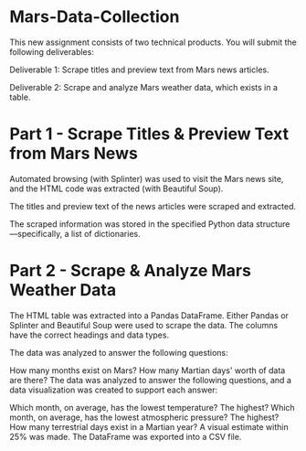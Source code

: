 # Mars-Data-Collection
This new assignment consists of two technical products. You will submit the following deliverables:

Deliverable 1: Scrape titles and preview text from Mars news articles.

Deliverable 2: Scrape and analyze Mars weather data, which exists in a table.

# Part 1 - Scrape Titles & Preview Text from Mars News 

Automated browsing (with Splinter) was used to visit the Mars news site, and the HTML code was extracted (with Beautiful Soup). 

The titles and preview text of the news articles were scraped and extracted. 

The scraped information was stored in the specified Python data structure—specifically, a list of dictionaries. 

# Part 2 - Scrape & Analyze Mars Weather Data

The HTML table was extracted into a Pandas DataFrame. Either Pandas or Splinter and Beautiful Soup were used to scrape the data. The columns have the correct headings and data types.

The data was analyzed to answer the following questions:

How many months exist on Mars?
How many Martian days' worth of data are there? 
The data was analyzed to answer the following questions, and a data visualization was created to support each answer: 

Which month, on average, has the lowest temperature? The highest? 
Which month, on average, has the lowest atmospheric pressure? The highest? 
How many terrestrial days exist in a Martian year? A visual estimate within 25% was made. 
The DataFrame was exported into a CSV file. 
